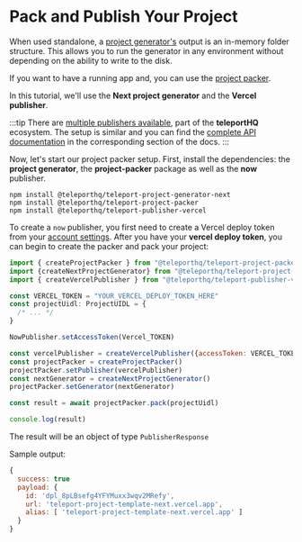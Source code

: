 # Pack and Publish Your Project

When used standalone, a [project generator's](/project-generators/flavors.html) output is an in-memory folder structure. This allows you to run the generator in any environment without depending on the ability to write to the disk.

If you want to have a running app and, you can use the [project packer](/project-generators/project-packer.html).

In this tutorial, we'll use the **Next project generator** and the **Vercel publisher**.

:::tip
There are [multiple publishers available](/project-generators/publishers.html), part of the **teleportHQ** ecosystem. The setup is similar and you can find the [complete API documentation](/project-generators/publishers.html) in the corresponding section of the docs.
:::

Now, let's start our project packer setup. First, install the dependencies: the **project generator**, the **project-packer** package as well as the **now** publisher.

```
npm install @teleporthq/teleport-project-generator-next
npm install @teleporthq/teleport-project-packer
npm install @teleporthq/teleport-publisher-vercel
```

To create a `now` publisher, you first need to create a Vercel deploy token from your [account settings](https://vercel.com/account/tokens).
After you have your **vercel deploy token**, you can begin to create the packer and pack your project:

```js
import { createProjectPacker } from "@teleporthq/teleport-project-packer"
import {createNextProjectGenerator} from "@teleporthq/teleport-project-generator-next"
import { createVercelPublisher } from "@teleporthq/teleport-publisher-vercel"

const VERCEL_TOKEN = "YOUR_VERCEL_DEPLOY_TOKEN_HERE"
const projectUidl: ProjectUIDL = {
  /* ... */
}

NowPublisher.setAccessToken(Vercel_TOKEN)

const vercelPublisher = createVercelPublisher({accessToken: VERCEL_TOKEN})
const projectPacker = createProjectPacker()
projectPacker.setPublisher(vercelPublisher)
const nextGenerator = createNextProjectGenerator()
projectPacker.setGenerator(nextGenerator)

const result = await projectPacker.pack(projectUidl)

console.log(result)
```

The result will be an object of type `PublisherResponse`

Sample output:

```js
{
  success: true
  payload: {
    id: 'dpl_8pLBsefg4YFYMuxx3wqv2MRefy',
    url: 'teleport-project-template-next.vercel.app',
    alias: [ 'teleport-project-template-next.vercel.app' ]
  }
}
```
